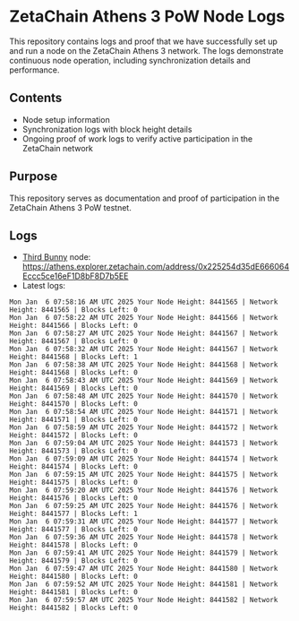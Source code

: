 # ZetaChain Athens 3 PoW Node Logs
This repository contains logs and proof that we have successfully set up and run a node on the ZetaChain Athens 3 network. The logs demonstrate continuous node operation, including synchronization details and performance.

## Contents
- Node setup information
- Synchronization logs with block height details
- Ongoing proof of work logs to verify active participation in the ZetaChain network

## Purpose
This repository serves as documentation and proof of participation in the ZetaChain Athens 3 PoW testnet.

## Logs

- [Third Bunny](https://thirdbunny.xyz/) node: https://athens.explorer.zetachain.com/address/0x225254d35dE666064Eccc5ce16eF1D8bF8D7b5EE
- Latest logs:
```
Mon Jan  6 07:58:16 AM UTC 2025 Your Node Height: 8441565 | Network Height: 8441565 | Blocks Left: 0
Mon Jan  6 07:58:22 AM UTC 2025 Your Node Height: 8441566 | Network Height: 8441566 | Blocks Left: 0
Mon Jan  6 07:58:27 AM UTC 2025 Your Node Height: 8441567 | Network Height: 8441567 | Blocks Left: 0
Mon Jan  6 07:58:32 AM UTC 2025 Your Node Height: 8441567 | Network Height: 8441568 | Blocks Left: 1
Mon Jan  6 07:58:38 AM UTC 2025 Your Node Height: 8441568 | Network Height: 8441568 | Blocks Left: 0
Mon Jan  6 07:58:43 AM UTC 2025 Your Node Height: 8441569 | Network Height: 8441569 | Blocks Left: 0
Mon Jan  6 07:58:48 AM UTC 2025 Your Node Height: 8441570 | Network Height: 8441570 | Blocks Left: 0
Mon Jan  6 07:58:54 AM UTC 2025 Your Node Height: 8441571 | Network Height: 8441571 | Blocks Left: 0
Mon Jan  6 07:58:59 AM UTC 2025 Your Node Height: 8441572 | Network Height: 8441572 | Blocks Left: 0
Mon Jan  6 07:59:04 AM UTC 2025 Your Node Height: 8441573 | Network Height: 8441573 | Blocks Left: 0
Mon Jan  6 07:59:09 AM UTC 2025 Your Node Height: 8441574 | Network Height: 8441574 | Blocks Left: 0
Mon Jan  6 07:59:15 AM UTC 2025 Your Node Height: 8441575 | Network Height: 8441575 | Blocks Left: 0
Mon Jan  6 07:59:20 AM UTC 2025 Your Node Height: 8441576 | Network Height: 8441576 | Blocks Left: 0
Mon Jan  6 07:59:25 AM UTC 2025 Your Node Height: 8441576 | Network Height: 8441577 | Blocks Left: 1
Mon Jan  6 07:59:31 AM UTC 2025 Your Node Height: 8441577 | Network Height: 8441577 | Blocks Left: 0
Mon Jan  6 07:59:36 AM UTC 2025 Your Node Height: 8441578 | Network Height: 8441578 | Blocks Left: 0
Mon Jan  6 07:59:41 AM UTC 2025 Your Node Height: 8441579 | Network Height: 8441579 | Blocks Left: 0
Mon Jan  6 07:59:47 AM UTC 2025 Your Node Height: 8441580 | Network Height: 8441580 | Blocks Left: 0
Mon Jan  6 07:59:52 AM UTC 2025 Your Node Height: 8441581 | Network Height: 8441581 | Blocks Left: 0
Mon Jan  6 07:59:57 AM UTC 2025 Your Node Height: 8441582 | Network Height: 8441582 | Blocks Left: 0
```
